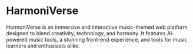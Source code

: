 # HarmoniVerse

HarmoniVerse is an immersive and interactive music-themed web platform designed to blend creativity, technology, and harmony. It features AI-powered music tools, a stunning front-end experience, and tools for music learners and enthusiasts alike.
